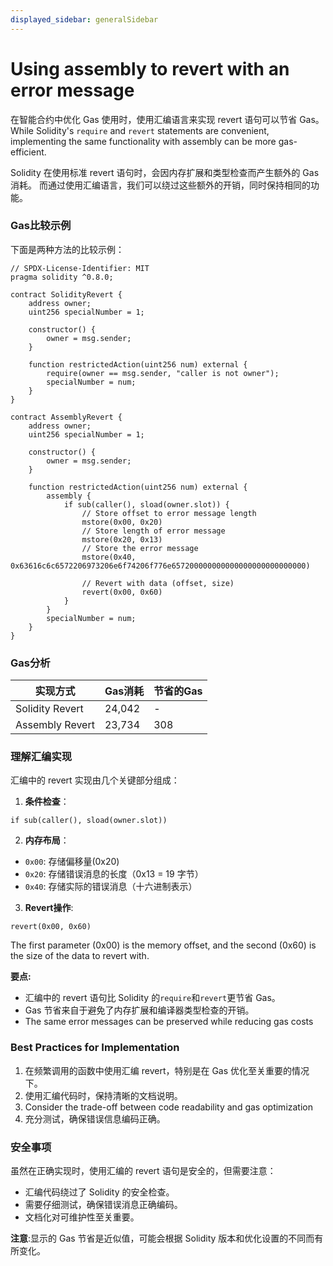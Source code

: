 ```yaml
---
displayed_sidebar: generalSidebar
---
```


# Using assembly to revert with an error message

在智能合约中优化 Gas 使用时，使用汇编语言来实现 revert 语句可以节省 Gas。 While Solidity's `require` and `revert` statements are convenient, implementing the same functionality with assembly can be more gas-efficient.

Solidity 在使用标准 revert 语句时，会因内存扩展和类型检查而产生额外的 Gas 消耗。 而通过使用汇编语言，我们可以绕过这些额外的开销，同时保持相同的功能。

### Gas比较示例

下面是两种方法的比较示例：

```solidity
// SPDX-License-Identifier: MIT
pragma solidity ^0.8.0;

contract SolidityRevert {
    address owner;
    uint256 specialNumber = 1;

    constructor() {
        owner = msg.sender;
    }

    function restrictedAction(uint256 num) external {
        require(owner == msg.sender, "caller is not owner");
        specialNumber = num;
    }
}

contract AssemblyRevert {
    address owner;
    uint256 specialNumber = 1;

    constructor() {
        owner = msg.sender;
    }

    function restrictedAction(uint256 num) external {
        assembly {
            if sub(caller(), sload(owner.slot)) {
                // Store offset to error message length
                mstore(0x00, 0x20)
                // Store length of error message
                mstore(0x20, 0x13)
                // Store the error message
                mstore(0x40, 0x63616c6c6572206973206e6f74206f776e657200000000000000000000000000)

                // Revert with data (offset, size)
                revert(0x00, 0x60)
            }
        }
        specialNumber = num;
    }
}
```

### Gas分析

| 实现方式            | Gas消耗  | 节省的Gas |
| --------------- | ------ | ------ |
| Solidity Revert | 24,042 | -      |
| Assembly Revert | 23,734 | 308    |

### 理解汇编实现

汇编中的 revert 实现由几个关键部分组成：

1. **条件检查**：

```solidity
if sub(caller(), sload(owner.slot))
```

2. **内存布局**：

- `0x00`: 存储偏移量(0x20)
- `0x20`: 存储错误消息的长度（0x13 = 19 字节）
- `0x40`: 存储实际的错误消息（十六进制表示）

3. **Revert操作**:

```solidity
revert(0x00, 0x60)
```

The first parameter (0x00) is the memory offset, and the second (0x60) is the size of the data to revert with.

**要点:**

- 汇编中的 revert 语句比 Solidity 的`require`和`revert`更节省 Gas。
- Gas 节省来自于避免了内存扩展和编译器类型检查的开销。
- The same error messages can be preserved while reducing gas costs

### Best Practices for Implementation

1. 在频繁调用的函数中使用汇编 revert，特别是在 Gas 优化至关重要的情况下。
2. 使用汇编代码时，保持清晰的文档说明。
3. Consider the trade-off between code readability and gas optimization
4. 充分测试，确保错误信息编码正确。

### 安全事项

虽然在正确实现时，使用汇编的 revert 语句是安全的，但需要注意：

- 汇编代码绕过了 Solidity 的安全检查。
- 需要仔细测试，确保错误消息正确编码。
- 文档化对可维护性至关重要。

**注意**:显示的 Gas 节省是近似值，可能会根据 Solidity 版本和优化设置的不同而有所变化。